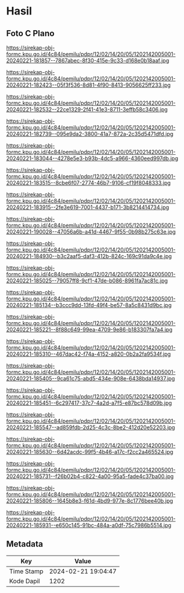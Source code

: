 # Hasil

## Foto C Plano

https://sirekap-obj-formc.kpu.go.id/4c84/pemilu/pdpr/12/02/14/20/05/1202142005001-20240221-181857--7867abec-8f30-415e-9c33-d168e0b18aaf.jpg

https://sirekap-obj-formc.kpu.go.id/4c84/pemilu/pdpr/12/02/14/20/05/1202142005001-20240221-182423--05f3f536-8d81-4f90-8413-9056625ff233.jpg

https://sirekap-obj-formc.kpu.go.id/4c84/pemilu/pdpr/12/02/14/20/05/1202142005001-20240221-182532--22ce1329-2f41-41e3-8711-3effb58c3406.jpg

https://sirekap-obj-formc.kpu.go.id/4c84/pemilu/pdpr/12/02/14/20/05/1202142005001-20240221-182739--095e9da2-3800-41a7-872a-2c35d5471dfd.jpg

https://sirekap-obj-formc.kpu.go.id/4c84/pemilu/pdpr/12/02/14/20/05/1202142005001-20240221-183044--4278e5e3-b93b-4dc5-a966-4360eed997db.jpg

https://sirekap-obj-formc.kpu.go.id/4c84/pemilu/pdpr/12/02/14/20/05/1202142005001-20240221-183515--8cbe6f07-2774-46b7-9106-cf19f8048333.jpg

https://sirekap-obj-formc.kpu.go.id/4c84/pemilu/pdpr/12/02/14/20/05/1202142005001-20240221-183915--2fe3e619-7001-4437-b171-3b8214414734.jpg

https://sirekap-obj-formc.kpu.go.id/4c84/pemilu/pdpr/12/02/14/20/05/1202142005001-20240221-190028--47056a6b-a41d-4467-9f55-0b98b275c63e.jpg

https://sirekap-obj-formc.kpu.go.id/4c84/pemilu/pdpr/12/02/14/20/05/1202142005001-20240221-184930--b3c2aaf5-daf3-412b-824c-169c91da9c4e.jpg

https://sirekap-obj-formc.kpu.go.id/4c84/pemilu/pdpr/12/02/14/20/05/1202142005001-20240221-185025--79057ff8-9cf1-47de-b086-8961fa7ac81c.jpg

https://sirekap-obj-formc.kpu.go.id/4c84/pemilu/pdpr/12/02/14/20/05/1202142005001-20240221-185134--b3ccc9dd-13fd-49f4-be57-8a5c8431d9bc.jpg

https://sirekap-obj-formc.kpu.go.id/4c84/pemilu/pdpr/12/02/14/20/05/1202142005001-20240221-185221--8f88c649-99ea-4709-9e86-b183307fa7a4.jpg

https://sirekap-obj-formc.kpu.go.id/4c84/pemilu/pdpr/12/02/14/20/05/1202142005001-20240221-185310--467dac42-f74a-4152-a820-0b2a2fa9534f.jpg

https://sirekap-obj-formc.kpu.go.id/4c84/pemilu/pdpr/12/02/14/20/05/1202142005001-20240221-185405--9ca61c75-abd5-434e-908e-6438bda14937.jpg

https://sirekap-obj-formc.kpu.go.id/4c84/pemilu/pdpr/12/02/14/20/05/1202142005001-20240221-185451--6c297417-37c7-4a2d-a7f5-e87bc578d09b.jpg

https://sirekap-obj-formc.kpu.go.id/4c84/pemilu/pdpr/12/02/14/20/05/1202142005001-20240221-185547--ad859fdb-2d25-4c3c-8be2-412d20e52203.jpg

https://sirekap-obj-formc.kpu.go.id/4c84/pemilu/pdpr/12/02/14/20/05/1202142005001-20240221-185630--6d42acdc-99f5-4b46-a17c-f2cc2a465524.jpg

https://sirekap-obj-formc.kpu.go.id/4c84/pemilu/pdpr/12/02/14/20/05/1202142005001-20240221-185731--f26b02b4-c822-4a00-95a5-fade4c37ba00.jpg

https://sirekap-obj-formc.kpu.go.id/4c84/pemilu/pdpr/12/02/14/20/05/1202142005001-20240221-185806--1645b8e3-f61d-4bd9-977e-8c1776bee40b.jpg

https://sirekap-obj-formc.kpu.go.id/4c84/pemilu/pdpr/12/02/14/20/05/1202142005001-20240221-185931--e650c145-91bc-484a-a0df-75c7986b5514.jpg


## Metadata

| Key        | Value               |
| ---------- | ------------------- |
| Time Stamp | 2024-02-21 19:04:47 |
| Kode Dapil | 1202                |



